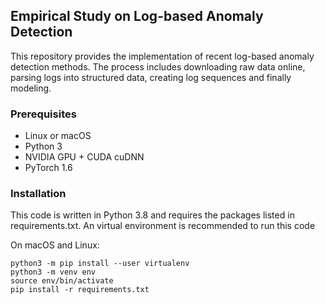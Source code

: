 ## Empirical Study on Log-based Anomaly Detection

This repository provides the implementation of recent log-based anomaly detection methods. 
The process includes downloading raw data online, parsing logs into structured data, 
creating log sequences and finally modeling.

<!-- **Note: This repo is built based on [LogBERT](https://github.com/HelenGuohx/logbert) and [logdeep](https://github.com/donglee-afar/logdeep)** -->

### Prerequisites
- Linux or macOS
- Python 3
- NVIDIA GPU + CUDA cuDNN
- PyTorch 1.6
  

### Installation
This code is written in Python 3.8 and requires the packages listed in requirements.txt.
An virtual environment is recommended to run this code

On macOS and Linux:  
```
python3 -m pip install --user virtualenv
python3 -m venv env
source env/bin/activate
pip install -r requirements.txt
```
